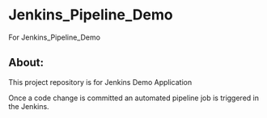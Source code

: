 # Jenkins_Pipeline_Demo
For Jenkins_Pipeline_Demo


About:
------
This project repository is for Jenkins Demo Application

Once a code change is committed an automated pipeline job is triggered in the Jenkins.


